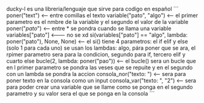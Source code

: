 ducky-l es una libreria/lenguaje que sirve para codigo en español
´´´
poner("text") <-- entre comillas el texto
variable("pato", "algo") <-- el primer parametro es el nmbre de la variable y el segundo el valor de la variable
poner("*pato*") <-- entre * se pondra cuando se llama una variable
variables["pato"] <--- no se xd
si(variables["pato"] == "algo", lambda: poner("pato"), None, None) <-- el si() tiene 4 parametros: el if elif y else (solo 1 para cada uno) se usan los lambdas: algo, pára poner que se ara, el rpimer parametro sera para la condicion, segundo para if, tercero elif y cuarto else
bucle(2, lambda: poner("pao")) <-- el bucle() sera un bucle que en l primer parametro se pondra las veses que se repuite y en el segundo con un lambda se pondra la accion
consola_nor("texto: ") <-- sera para poner texto en la consola como un input
consola_var("texto: ", "2") <-- sera para poder crear una variable que se llame como se ponga en el segundo parametro y su valor sera el que se ponga en la consola
´´´